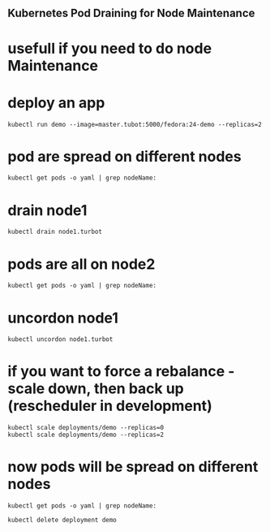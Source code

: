 ## Kubernetes Pod Draining for Node Maintenance
# usefull if you need to do node Maintenance

# deploy an app
	kubectl run demo --image=master.tubot:5000/fedora:24-demo --replicas=2

# pod are spread on different nodes
	kubectl get pods -o yaml | grep nodeName:

# drain node1
	kubectl drain node1.turbot

# pods are all on node2
	kubectl get pods -o yaml | grep nodeName:

# uncordon node1
	kubectl uncordon node1.turbot

# if you want to force a rebalance - scale down, then back up (rescheduler in development)
	kubectl scale deployments/demo --replicas=0
	kubectl scale deployments/demo --replicas=2

# now pods will be spread on different nodes
	kubectl get pods -o yaml | grep nodeName:

	kubectl delete deployment demo